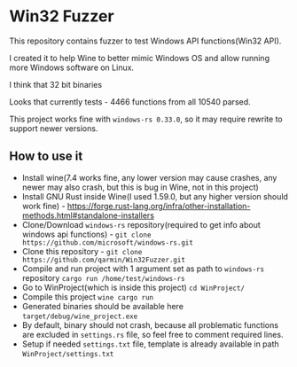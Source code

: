 # Win32 Fuzzer

This repository contains fuzzer to test Windows API functions(Win32 API).

I created it to help Wine to better mimic Windows OS and allow running more Windows software on Linux. 

I think that 32 bit binaries 

Looks that currently tests - 4466 functions from all 10540 parsed.

This project works fine with `windows-rs 0.33.0`, so it may require rewrite to support newer versions.

## How to use it
- Install wine(7.4 works fine, any lower version may cause crashes, any newer may also crash, but this is bug in Wine, not in this project)
- Install GNU Rust inside Wine(I used 1.59.0, but any higher version should work fine) - https://forge.rust-lang.org/infra/other-installation-methods.html#standalone-installers
- Clone/Download `windows-rs` repository(required to get info about windows api functions) - `git clone https://github.com/microsoft/windows-rs.git`
- Clone this repository - `git clone https://github.com/qarmin/Win32Fuzzer.git`
- Compile and run project with 1 argument set as path to `windows-rs` repository `cargo run /home/test/windows-rs`
- Go to WinProject(which is inside this project) `cd WinProject/`
- Compile this project `wine cargo run`
- Generated binaries should be available here `target/debug/wine_project.exe`
- By default, binary should not crash, because all problematic functions are excluded in `settings.rs` file, so feel free to comment required lines.
- Setup if needed `settings.txt` file, template is already available in path `WinProject/settings.txt`